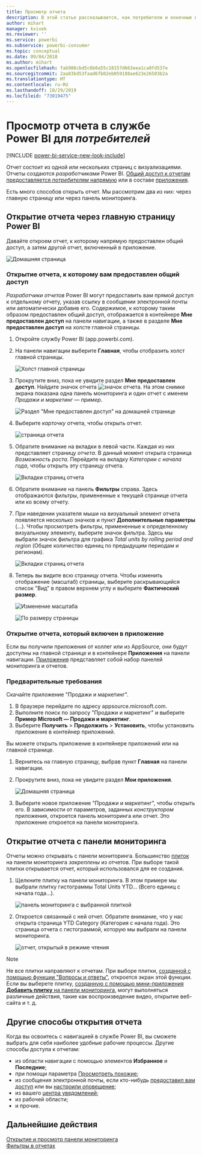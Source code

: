 ```yaml
---
title: Просмотр отчета
description: В этой статье рассказывается, как потребители и конечные пользователи Power BI могут открыть и просмотреть отчет Power BI.
author: mihart
manager: kvivek
ms.reviewer: ''
ms.service: powerbi
ms.subservice: powerbi-consumer
ms.topic: conceptual
ms.date: 09/04/2018
ms.author: mihart
ms.openlocfilehash: fab986cbd5c6b0a55c18157d663eea1ca0fd537e
ms.sourcegitcommit: 2aa83bd53faad6fb02eb059188ae623e26503b2a
ms.translationtype: HT
ms.contentlocale: ru-RU
ms.lasthandoff: 10/29/2019
ms.locfileid: "73019475"
---
```

# <a name="view-a-report-in-the-power-bi-service-for-consumers"></a>Просмотр отчета в службе Power BI для *потребителей*

[!INCLUDE [power-bi-service-new-look-include](../includes/power-bi-service-new-look-include.md)]

Отчет состоит из одной или нескольких страниц с визуализациями. Отчеты создаются *разработчиками* Power BI. [Общий доступ к отчетам предоставляется *потребителям* напрямую](end-user-shared-with-me.md) или в составе [приложения](end-user-apps.md). 

Есть много способов открыть отчет. Мы рассмотрим два из них: через главную страницу или через панель мониторинга. 

<!-- add art-->


## <a name="open-a-report-from-power-bi-home"></a>Открытие отчета через главную страницу Power BI
Давайте откроем отчет, к которому напрямую предоставлен общий доступ, а затем другой отчет, включенный в приложение.

   ![Домашняя страница](./media/end-user-report-open/power-bi-home-canvas.png)

### <a name="open-a-report-that-has-been-shared-with-you"></a>Открытие отчета, к которому вам предоставлен общий доступ
*Разработчики отчетов* Power BI могут предоставить вам прямой доступ к отдельному отчету, указав ссылку в сообщении электронной почты или автоматически добавив его. Содержимое, к которому таким образом предоставлен общий доступ, отображается в контейнере **Мне предоставлен доступ** на панели навигации, а также в разделе **Мне предоставлен доступ** на холсте главной страницы.

1. Откройте службу Power BI (app.powerbi.com).

2. На панели навигации выберите **Главная**, чтобы отобразить холст главной страницы.  

   ![Холст главной страницы](./media/end-user-report-open/power-bi-select-home-new.png)
   
3. Прокрутите вниз, пока не увидите раздел **Мне предоставлен доступ**. Найдите значок отчета ![значок отчета](./media/end-user-report-open/power-bi-report-icon.png). На этом снимке экрана показана одна панель мониторинга и один отчет с именем *Продажи и маркетинг — пример*. 
   
   ![Раздел "Мне предоставлен доступ" на домашней странице](./media/end-user-report-open/power-bi-shared-new.png)

4. Выберите *карточку* отчета, чтобы открыть отчет.

   ![страница отчета](./media/end-user-report-open/power-bi-open.png)

5. Обратите внимание на вкладки в левой части.  Каждая из них представляет страницу *отчета*. В данный момент открыта страница *Возможность роста*. Перейдите на вкладку *Категории с начала года*, чтобы открыть эту страницу отчета. 

   ![Вкладки страниц отчета](./media/end-user-report-open/power-bi-ytd.png)

6. Обратите внимание на панель **Фильтры** справа. Здесь отображаются фильтры, примененные к текущей странице отчета или ко всему отчету.

7. При наведении указателя мыши на визуальный элемент отчета появляется несколько значков и пункт **Дополнительные параметры** (...). Чтобы просмотреть фильтры, примененные к определенному визуальному элементу, выберите значок фильтра. Здесь мы выбрали значок фильтра для графика *Total units by rolling period and region* (Общее количество единиц по предыдущим периодам и регионам).

   ![Вкладки страниц отчета](./media/end-user-report-open/power-bi-visual-filters.png)

6. Теперь вы видите всю страницу отчета. Чтобы изменить отображение (масштаб) страницы, выберите раскрывающийся список "Вид" в правом верхнем углу и выберите **Фактический размер**.

   ![Изменение масштаба](./media/end-user-report-open/power-bi-fit-new.png)

   ![По размеру страницы](./media/end-user-report-open/power-bi-actual.png)

### <a name="open-a-report-that-is-part-of-an-app"></a>Открытие отчета, который включен в приложение
Если вы получили приложения от коллег или из AppSource, они будут доступны на главной странице и в контейнере **Приложения** на панели навигации. [Приложения](end-user-apps.md) представляет собой набор панелей мониторинга и отчетов.

### <a name="prerequisites"></a>Предварительные требования
Скачайте приложение "Продажи и маркетинг".
1. В браузере перейдите по адресу appsource.microsoft.com.
1. Выполните поиск по запросу "Продажи и маркетинг" и выберите **Пример Microsoft — Продажи и маркетинг**.
1. Выберите **Получить** > **Продолжить** > **Установить**, чтобы установить приложение в контейнер приложений. 

Вы можете открыть приложение в контейнере приложений или на главной странице.
1. Вернитесь на главную страницу, выбрав пункт **Главная** на панели навигации.

7. Прокрутите вниз, пока не увидите раздел **Мои приложения**.

   ![Домашняя страница](./media/end-user-report-open/power-bi-app.png)

8. Выберите новое приложение "Продажи и маркетинг", чтобы открыть его. В зависимости от параметров, заданных *конструктором* приложения, откроется панель мониторинга или отчет. Это приложение откроется на панели мониторинга.  


## <a name="open-a-report-from-a-dashboard"></a>Открытие отчета с панели мониторинга
Отчеты можно открывать с панели мониторинга. Большинство [плиток](end-user-tiles.md) на панели мониторинга *закреплены* из отчетов. При выборе такой плитки открывается отчет, который использовался для ее создания. 

1. Щелкните плитку на панели мониторинга. В этом примере мы выбрали плитку гистограммы Total Units YTD... (Всего единиц с начала года...).

    ![панель мониторинга с выбранной плиткой](./media/end-user-report-open/power-bi-dashboard.png)

2.  Откроется связанный с ней отчет. Обратите внимание, что у нас открыта страница YTD Category (Категория с начала года). Это страница отчета с гистограммой, которую мы выбрали на панели мониторинга.

    ![отчет, открытый в режиме чтения](./media/end-user-report-open/power-bi-report-tabs.png)

> [!NOTE]
> Не все плитки направляют к отчетам. При выборе плитки, [созданной с помощью функции "Вопросы и ответы"](end-user-q-and-a.md), откроется экран этой функции. Если вы выберете плитку, [созданную с помощью мини-приложения **Добавить плитку** на панели мониторинга](../service-dashboard-add-widget.md), могут выполняться различные действия, такие как воспроизведение видео, открытие веб-сайта и т. д.  


##  <a name="still-more-ways-to-open-a-report"></a>Другие способы открытия отчета
Когда вы освоитесь с навигацией в службе Power BI, вы сможете выбрать для себя наиболее удобные рабочие процессы. Другие способы доступа к отчетам:
- из области навигации с помощью элементов **Избранное** и **Последние**;    
- при помощи параметра [Просмотреть похожие](end-user-related.md);    
- из сообщения электронной почты, если кто-нибудь [предоставил вам доступ](../service-share-reports.md) или вы [настроили оповещение](end-user-alerts.md);    
- из вашего [центра уведомлений](end-user-notification-center.md);    
- из рабочей области;
- и прочие.

## <a name="next-steps"></a>Дальнейшие действия
[Открытие и просмотр панели мониторинга](end-user-dashboard-open.md)    
[Фильтры в отчетах](end-user-report-filter.md)

